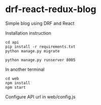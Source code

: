 # drf-react-redux-blog
Simple blog using DRF and React


Installation instruction
```
cd api
pip install -r requirements.txt
python manage.py migrate

python manage.py runserver 8005

```

In another terminal
```
cd web
npm install
npm start
```

Configure API url in web/config.js
